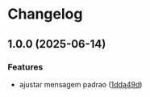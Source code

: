 # Changelog

## 1.0.0 (2025-06-14)


### Features

* ajustar mensagem padrao ([1dda49d](https://github.com/almeidacra/java-ping-aula31205-dbre/commit/1dda49d6c1f079bd4816fb5dbc79d4f70b15b6e4))
